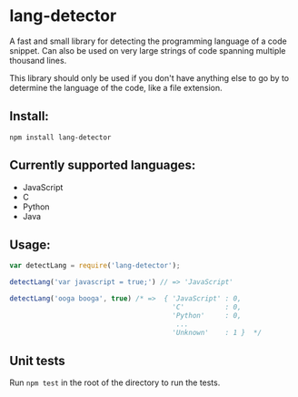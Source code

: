 lang-detector
=====
A fast and small library for detecting the programming language of a code snippet. Can also be used on very large strings of code spanning multiple thousand lines.

This library should only be used if you don't have anything else to go by to determine the language of the code, like a file extension.

## Install:
```Shell
npm install lang-detector
```

## Currently supported languages:
* JavaScript
* C
* Python
* Java

## Usage:
```JavaScript
var detectLang = require('lang-detector');

detectLang('var javascript = true;') // => 'JavaScript'

detectLang('ooga booga', true) /* =>  { 'JavaScript' : 0,
                                        'C'          : 0,
                                        'Python'     : 0,
                                         ...
                                        'Unknown'    : 1 }  */

```

## Unit tests
Run `npm test` in the root of the directory to run the tests.